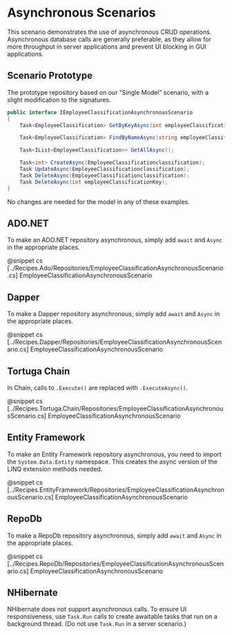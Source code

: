 ﻿# Asynchronous Scenarios

This scenario demonstrates the use of asynchronous CRUD operations. Asynchronous database calls are generally preferable, as they allow for more throughput in server applications and prevent UI blocking in GUI applications.

## Scenario Prototype

The prototype repository based on our “Single Model” scenario, with a slight modification to the signatures. 

```csharp
public interface IEmployeeClassificationAsynchronousScenario
{
	Task<EmployeeClassification> GetByKeyAsync(int employeeClassificationKey);

	Task<EmployeeClassification> FindByNameAsync(string employeeClassificationName);

	Task<IList<EmployeeClassification>> GetAllAsync();

	Task<int> CreateAsync(EmployeeClassificationclassification);
	Task UpdateAsync(EmployeeClassificationclassification);
	Task DeleteAsync(EmployeeClassificationclassification);
	Task DeleteAsync(int employeeClassificationKey);
} 
```

No changes are needed for the model in any of these examples.

## ADO.NET

To make an ADO.NET repository asynchronous, simply add `await` and `Async` in the appropriate places. 

@snippet cs [../Recipes.Ado/Repositories/EmployeeClassificationAsynchronousScenario.cs] EmployeeClassificationAsynchronousScenario

## Dapper

To make a Dapper repository asynchronous, simply add `await` and `Async` in the appropriate places. 

@snippet cs [../Recipes.Dapper/Repositories/EmployeeClassificationAsynchronousScenario.cs] EmployeeClassificationAsynchronousScenario

## Tortuga Chain

In Chain, calls to `.Execute()` are replaced with `.ExecuteAsync()`.

@snippet cs [../Recipes.Tortuga.Chain/Repositories/EmployeeClassificationAsynchronousScenario.cs] EmployeeClassificationAsynchronousScenario

## Entity Framework

To make an Entity Framework repository asynchronous, you need to import the `System.Data.Entity` namespace. This creates the async version of the LINQ extension methods needed. 

@snippet cs [../Recipes.EntityFramework/Repositories/EmployeeClassificationAsynchronousScenario.cs] EmployeeClassificationAsynchronousScenario

## RepoDb

To make a RepoDb repository asynchronous, simply add `await` and `Async` in the appropriate places.

@snippet cs [../Recipes.RepoDb/Repositories/EmployeeClassificationAsynchronousScenario.cs] EmployeeClassificationAsynchronousScenario

## NHibernate

NHibernate does not support asynchronous calls. To ensure UI responsiveness, use `Task.Run` calls to create awaitable tasks that run on a background thread. (Do not use `Task.Run` in a server scenario.)



